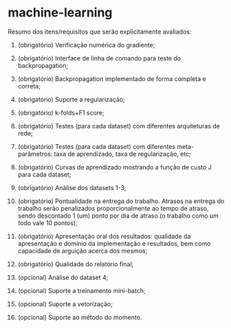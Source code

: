 # machine-learning

Resumo dos itens/requisitos que serão explicitamente avaliados:

1. (obrigatório) Verificação numérica do gradiente;
2. (obrigatório) Interface de linha de comando para teste do backpropagation;
3. (obrigatório) Backpropagation implementado de forma completa e correta;
4. (obrigatório) Suporte a regularização;
5. (obrigatório) k-folds+F1 score;
6. (obrigatório) Testes (para cada dataset) com diferentes arquiteturas de rede;
7. (obrigatório) Testes (para cada dataset) com diferentes meta-parâmetros: taxa de aprendizado, taxa de regularização, etc;
8. (obrigatório) Curvas de aprendizado mostrando a função de custo J para cada dataset;
9. (obrigatório) Análise dos datasets 1-3;
10. (obrigatório) Pontualidade na entrega do trabalho. Atrasos na entrega do trabalho serão penalizados proporcionalmente ao tempo de atraso, sendo descontado 1 (um) ponto por dia de atraso (o trabalho como um todo vale 10 pontos);
11. (obrigatório) Apresentação oral dos resultados: qualidade da apresentação e domínio
da implementação e resultados, bem como capacidade de arguição acerca dos mesmos;
12. (obrigatório) Qualidade do relatório final;

13. (opcional) Análise do dataset 4;
14. (opcional) Suporte a treinamento mini-batch;
15. (opcional) Suporte a vetorização;
16. (opcional) Suporte ao método do momento.

